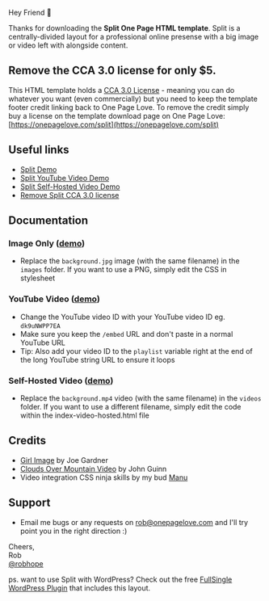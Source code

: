 Hey Friend 👋

Thanks for downloading the **Split One Page HTML template**. Split is a centrally-divided layout for a professional online presense with a big image or video left with alongside content.

## Remove the CCA 3.0 license for only $5.
This HTML template holds a [CCA 3.0 License](https://creativecommons.org/licenses/by/3.0/) - meaning you can do whatever you want (even commercially) but you need to keep the template footer credit linking back to One Page Love. To remove the credit simply buy a license on the template download page on One Page Love:
[https://onepagelove.com/split](https://onepagelove.com/split)

## Useful links
- [Split Demo](https://demo.onepagelove.com/fullsingle-html/split)
- [Split YouTube Video Demo](https://demo.onepagelove.com/fullsingle-html/split/index-youtube.html)
- [Split Self-Hosted Video Demo](https://demo.onepagelove.com/fullsingle-html/split/index-video-hosted.html)
- [Remove Split CCA 3.0 license](https://onepagelove.com/split) 

## Documentation

### Image Only ([demo](https://demo.onepagelove.com/fullsingle-html/split/))
- Replace the `background.jpg` image (with the same filename) in the `images` folder. If you want to use a PNG, simply edit the CSS in stylesheet

### YouTube Video ([demo](https://demo.onepagelove.com/fullsingle-html/split/index-youtube.html))
- Change the YouTube video ID with your YouTube video ID eg. `dk9uNWPP7EA`
- Make sure you keep the `/embed` URL and don't paste in a normal YouTube URL
- Tip: Also add your video ID to the `playlist` variable right at the end of the long YouTube string URL to ensure it loops

### Self-Hosted Video ([demo](https://demo.onepagelove.com/fullsingle-html/split/index-video-hosted.html))
- Replace the `background.mp4` video (with the same filename) in the `videos` folder. If you want to use a different filename, simply edit the code within the index-video-hosted.html file

## Credits
- [Girl Image](https://unsplash.com/photos/pAs4IM6OGWI) by Joe Gardner
- [Clouds Over Mountain Video](http://www.wedistill.io/videos/clouds-over-the-mountain-hd-stock-video) by John Guinn
- Video integration CSS ninja skills by my bud [Manu](https://twitter.com/manuelmoreale)

## Support
- Email me bugs or any requests on [rob@onepagelove.com](mailto:rob@onepagelove.com) and I'll try point you in the right direction :)

Cheers,  
Rob  
[@robhope](https://twitter.com/robhope)

ps. want to use Split with WordPress? Check out the free [FullSingle WordPress Plugin](https://onepagelove.com/go/fullsingle) that includes this layout.